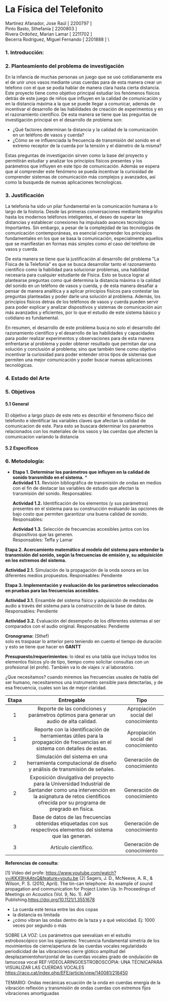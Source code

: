 # La Física del Telefonito

Martinez Afanador, Jose Raúl \[ 2200797 \]  \
Pinto Basto, Sthefanía \[ 2200803 \]  \
Rivera Ordoñez, Marian Lamar \[ 2211702 \]  \
Becerra Rodriguez, Miguel Fernando \[ 2201888 \]  \


###  1. Introducción:


### 2. Planteamiento del problema de investigación
En la infancia de muchas personas un juego que se usó cotidianamente era el de unir unos vasos mediante unas cuerdas para de esta manera crear un telefono con el que se podía hablar de manera clara hasta cierta distancia. Este proyecto tiene como objetivo principal estudiar los fenómenos físicos detrás de este juego de niños que influyen en la calidad de comunicación y en la distancia máxima a la que se puede llegar a comunicar, además de incentivar el desarrollo de las habilidades de creación de experimentos y en el razonamiento científico. De esta manera se tiene que las preguntas de investigación principal en el desarrollo de problema son:

- ¿Qué factores determinan la distancia y la calidad de la comunicación en un teléfono de vasos y cuerda?
- ¿Cómo se ve influenciada la frecuencia de transmisión del sonido en el extremo receptor de la cuerda por la tensión y el diámetro de la misma?

Estas preguntas de investigación sirven como la base del proyecto y permitirán estudiar y analizar los principios físicos presentes y los parámetros que influyen en este tipo de comunicación. Además se espera que al comprender este fenómeno se pueda incentivar la curiosidad de comprender sistemas de comunicación más complejos y avanzados, así como la busqueda de nuevas aplicaciones tecnologicas.


### 3. Justificación
La telefonía ha sido un pilar fundamental en la comunicación humana a lo largo de la historia. Desde las primeras conversaciones mediante telegrafos hasta los modernos teléfonos inteligentes, el deseo de superar las distancias y establecer conexiones ha impulsado avances tecnológicos Importantes.  Sin embargo, a pesar de la complejidad de las tecnologías de comunicación contemporáneas, es esencial  comprender los principios fundamentales en los que se basa la comunicación, especialmente aquellos que se manifiestan en formas más simples como el caso del teléfono de vasos y cuerda.

De esta manera se tiene que la justificación al desarrollo del problema "La Física de la Telefonía" es que se busca desarrollar tanto el razonamiento científico como la habilidad para solucionar problemas, una habilidad necesaria para cualquier estudiante de Física. Esto se busca lograr al plantearse preguntas como qué determina la distancia máxima o la calidad del sonido en un teléfono de vasos y cuerda, y de esta manera desafiar a pensar de manera analítica y a aplicar principios físicos para contestar las preguntas planteadas y poder darle una solución al problema. Además, los principios físicos detras de los teléfonos de vasos y cuerda pueden servir para poder explicar y analizar dispositivos y sistemas de comunicación aún más avanzados y eficientes, por lo que el estudio de este sistema básico y cotidiano es fundamental.

En resumen, el desarrollo de este problema busca no solo el desarrollo del razonamiento cientifico y el desarrollo de las habilidades y capacidades para poder realizar experimentos y observaciones para de esta manera enfrentarse al problema y poder obtener resultado que permitan dar una solución y conclusión al problema; sino que también tiene como objetivo incentivar la curiosidad para poder entender otros tipos de sistemas que permiten una mejor comunicación y poder buscar nuevas aplicaciones tecnológicas.

### 4. Estado del Arte

### 5. Objetivos

#### 5.1 General
El objetivo a largo plazo de este reto es describir el fenomeno físico del telefonito e identificar las variables claves que afectan la calidad de comunicacion de este. Para esto se buscara determinar los parametros relacionados con los materiales de los vasos y las cuerdas que afecten la comunicacion variando la distancia

#### 5.2 Específicos


### 6. Metodología:

* **Etapa 1. Determinar los parámetros que influyen en la calidad de sonido transmitido en el sistema.** *\
	**Actividad 1.1.** Revisión bibliográfica de transmisión de ondas en medios con el fin de destacar las variables de estudio que afectan la transmisión del sonido.
  Responsables:

  **Actividad 1.2.** Identificación de los elementos (y sus parámetros) presentes en el sistema para su construcción evaluando las opciones de bajo costo que permiten garantizar una buena calidad de sonido. 
    Responsables:

  **Actividad 1.3.** Selección de frecuencias accesibles juntos con los dispositivos que las generen.  
    Responsables: Teffa y Lamar  

**Etapa 2. Acercamiento matemático al modelo del sistema para entender la transmisión del sonido, según la frecuencias de emisión y, su adquisición en los extremos del sistema.**

  **Actividad 2.1.** Simulación de la propagación de la onda sonora en los diferentes medios propuestos.
  Responsables: Pendiente

**Etapa 3. Implementación y evaluación de los parámetros seleccionados en pruebas para las frecuencias accesibles.**

  **Actividad 3.1.** Ensamble del sistema físico y adquisición de medidas de audio a través del sistema para la construcción de la base de datos.
	  Responsables: Pendiente

**Actividad 3.2.** Evaluación del desempeño de los diferentes sistemas al ser comparados con el audio original.
    Responsables: Pendiente

**Cronograma:** (Sthef)  
solo es traspasar lo anterior pero teniendo en cuento el tiempo de duración y esto se tiene que hacer en **GANTT**

**Presupuesto/requerimientos:**
lo ideal es una tabla que incluya todos los elementos físicos y/o de tipo, tiempo como solicitar consultas con un profesional (el profe). También va lo de viajes :v al laboratorio.

¿Que necesitamos? cuando miremos las frecuencias usuales de habla del ser humano, necesitaremos una instrumento sensible para detectarlas, y de esa frecuencia, cuales son las de mejor claridad. 

| Etapa 	|                     Entregable                                                                 	|                 Tipo                	|
|:-----:	|:----------------------------------------------------------------------------------------------------:	|:-----------------------------------:	|
|   1   	|   Reporte de las condiciones y parámetros óptimos para generar un audio de alta calidad.           	| Apropiación social del conocimiento 	|
|   1   	|   Reporte con la identificación de herramientas útiles para la propagación de frecuencias en el sistema con detalles de estas.     	| Apropiación social del conocimiento 	|
|   2   	|   Simulación del sistema en una herramienta computacional de diseño y análisis de transmisión de señales.  | Generación de conocimiento          	|
|   2   	| Exposición divulgativa del proyecto para la Universidad Industrial de Santander como una intervención en la asignatura de retos científicos ofrecida por su programa de pregrado en física. 	| Generación de conocimiento          	|
|   3   	|    Base de datos de las frecuencias obtenidas etiquetadas con sus respectivos elementos del sistema que las generan.   	| Generación de conocimiento          	|
|   3   	|           Artículo científico.                                                                	| Generación de conocimiento          	|

**Referencias de consulta:**

[1] Video del profe: https://www.youtube.com/watch?v=iKKX9HAAtxQ&feature=youtu.be
[2] Sagers, J. D., McNeese, A. R., & Wilson, P. S. (2010, April). The tin-can telephone: An example of sound propagation and communication for Project Listen Up. In Proceedings of Meetings on Acoustics (Vol. 9, No. 1). AIP Publishing.https://doi.org/10.1121/1.3551678






- La cuerda esté tensa entre las dos copas
- la distancia es limitada
- ¿cómo vibran las ondas dentro de la taza y a qué velocidad. Ej: 1000 veces por segundo o más



SOBRE LA VOZ:
Los  parámetros  que  seevalúan  en  el  estudio  estroboscópico  son  los  siguientes: 
frecuencia  fundamental
simetría  de  los  movimientos  de  cierre/apertura de las cuerdas vocales
regularidado  periodicidad  de  las  vibraciones
cierre  glótico
amplitud  del  desplazamientohorizontal de las cuerdas vocales
grado de ondulación de lamucosa vocal
REF:VIDEOLARINGOESTROBOSCOPIA: UNA TÉCNICAPARA VISUALIZAR LAS CUERDAS VOCALES
https://raco.cat/index.php/EFE/article/view/140081/216450

TEMARIO:
Ondas mecánicas
ecuación de la onda en cuerdas
energía de la vibración
reflexión y transmisión de ondas
cuerdas con extremos fijos
vibraciones amortiguadas

